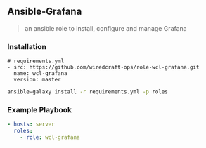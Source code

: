 ## Ansible-Grafana
> an ansible role to install, configure and manage Grafana

### Installation

```
# requirements.yml
- src: https://github.com/wiredcraft-ops/role-wcl-grafana.git
  name: wcl-grafana
  version: master
```

```bash
ansible-galaxy install -r requirements.yml -p roles
```


### Example Playbook

```yaml
- hosts: server
  roles:
    - role: wcl-grafana
```
